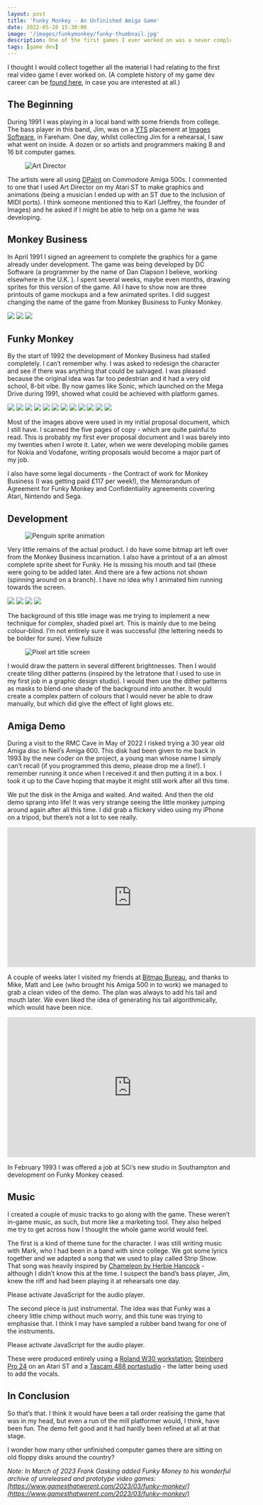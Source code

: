 ```yaml
---
layout: post
title: 'Funky Monkey - An Unfinished Amiga Game'
date: 2022-05-28 15:30:00
image: '/images/funkymonkey/funky-thumbnail.jpg'
description: One of the first games I ever worked on was a never completed platformer called Funky Monkey.
tags: [game dev]
---
```


I thought I would collect together all the material I had relating to the first real video game I ever worked on. (A complete history of my game dev career can be [found here](), in case you are interested at all.)

## The Beginning

During 1991 I was playing in a local band with some friends from college. The bass player in this band, Jim, was on a [YTS](https://en.wikipedia.org/wiki/Youth_Training_Scheme) placement at [Images Software](https://en.wikipedia.org/wiki/Climax_Studios), in Fareham. One day, whilst collecting Jim for a rehearsal, I saw what went on inside. A dozen or so artists and programmers making 8 and 16 bit computer games.

<figure style="width: 350px" class="align-right">
<img src="{{ site.url }}{{ site.baseurl }}/images/funkymonkey/art-director.png" alt="Art Director">
</figure>

The artists were all using [DPaint](https://en.wikipedia.org/wiki/Deluxe_Paint) on Commodore Amiga 500s. I commented to one that I used Art Director on my Atari ST to make graphics and animations (being a musician I ended up with an ST due to the inclusion of MIDI ports). I think someone mentioned this to Karl (Jeffrey, the founder of Images) and he asked if I might be able to help on a game he was developing.

## Monkey Business

In April 1991 I signed an agreement to complete the graphics for a game already under development. The game was being developed by DC Software (a programmer by the name of Dan Clapson I believe, working elsewhere in the U.K. ). I spent several weeks, maybe even months, drawing sprites for this version of the game. All I have to show now are three printouts of game mockups and a few animated sprites. I did suggest changing the name of the game from Monkey Business to Funky Monkey.

<div class="gallery-box">
	<div class="gallery">
		<img src="/images/funkymonkey/MonkeyBusiness-mockup-01.jpg" loading="lazy">
		<img src="/images/funkymonkey/MonkeyBusiness-mockup-02.jpg" loading="lazy">
		<img src="/images/funkymonkey/MonkeyBusiness-mockup-funky.jpg" loading="lazy">
	</div>
</div>

## Funky Monkey

By the start of 1992 the development of Monkey Business had stalled completely. I can’t remember why. I was asked to redesign the character and see if there was anything that could be salvaged. I was pleased because the original idea was far too pedestrian and it had a very old school, 8-bit vibe. By now games like Sonic, which launched on the Mega Drive during 1991, showed what could be achieved with platform games.

<div class="gallery-box">
	<div class="gallery">
		<img src="/images/funkymonkey/Scan-first-design.jpg" loading="lazy">
		<img src="/images/funkymonkey/Scan-first-design-02.jpg" loading="lazy">
		<img src="/images/funkymonkey/Scan-full-actions-01.jpg" loading="lazy">
		<img src="/images/funkymonkey/Scan-full-actions-02.jpg" loading="lazy">
		<img src="/images/funkymonkey/Scan-full-front-side.jpg" loading="lazy">
		<img src="/images/funkymonkey/Scan-full-keeper.jpg" loading="lazy">
		<img src="/images/funkymonkey/Scan-full-title.jpg" loading="lazy">
		<img src="/images/funkymonkey/Scan-sketch-actions.jpg" loading="lazy">
		<img src="/images/funkymonkey/Scan-sketch-circles.jpg" loading="lazy">
		<img src="/images/funkymonkey/Scan-sketch-front-side.jpg" loading="lazy">
		<img src="/images/funkymonkey/Scan-sketch-keeper.jpg" loading="lazy">
		<img src="/images/funkymonkey/Scan-sketch-thumb.jpg" loading="lazy">
	</div>
</div>

Most of the images above were used in my initial proposal document, which I still have. I scanned the five pages of copy - which are quite painful to read. This is probably my first ever proposal document and I was barely into my twenties when I wrote it. Later, when we were developing mobile games for Nokia and Vodafone, writing proposals would become a major part of my job.

I also have some legal documents - the Contract of work for Monkey Business (I was getting paid £117 per week!), the Memorandum of Agreement for Funky Monkey and Confidentiality agreements covering Atari, Nintendo and Sega.

## Development

<figure class="align-right">
<img src="{{ site.url }}{{ site.baseurl }}/images/funkymonkey/penguin-anim.gif" alt="Penguin sprite animation">
</figure>

Very little remains of the actual product. I do have some bitmap art left over from the Monkey Business incarnation. I also have a printout of a an almost complete sprite sheet for Funky. He is missing his mouth and tail (these were going to be added later. And there are a few actions not shown (spinning around on a branch). I have no idea why I animated him running towards the screen.

<div class="gallery-box">
	<div class="gallery">
		<img src="/images/funkymonkey/Scan-doc-frame-counts.jpg" loading="lazy">
		<img src="/images/funkymonkey/Scan-doc-colours.jpg" loading="lazy">
		<img src="/images/funkymonkey/Sprite-Sheet-Scan.jpg" loading="lazy">
		<img src="/images/funkymonkey/pixel-animals.png" loading="lazy">
	</div>
</div>

The background of this title image was me trying to implement a new technique for complex, shaded pixel art. This is mainly due to me being colour-blind. I’m not entirely sure it was successful (the lettering needs to be bolder for sure).
View fullsize

<figure style="width: 350px" class="align-left">
<img src="{{ site.url }}{{ site.baseurl }}/images/funkymonkey/pixel-title.png" alt="Pixel art title screen">
</figure>

I would draw the pattern in several different brightnesses. Then I would create tiling dither patterns (inspired by the letratone that I used to use in my first job in a graphic design studio). I would then use the dither patterns as masks to blend one shade of the background into another. It would create a complex pattern of colours that I would never be able to draw manually, but which did give the effect of light glows etc.

## Amiga Demo

During a visit to the RMC Cave in May of 2022 I risked trying a 30 year old Amiga disc in Neil’s Amiga 600. This disk had been given to me back in 1993 by the new coder on the project, a young man whose name I simply can’t recall (if you programmed this demo, please drop me a line!). I remember running it once when I received it and then putting it in a box. I took it up to the Cave hoping that maybe it might still work after all this time.

We put the disk in the Amiga and waited. And waited. And then the old demo sprang into life! It was very strange seeing the little monkey jumping around again after all this time. I did grab a flickery video using my iPhone on a tripod, but there’s not a lot to see really.

<iframe width="560" height="315" src="https://www.youtube.com/embed/rpL3ddGcFNI?si=m4ZyBpdlp_AayczF" title="YouTube video player" frameborder="0" allow="accelerometer; autoplay; clipboard-write; encrypted-media; gyroscope; picture-in-picture; web-share" allowfullscreen></iframe>
  

A couple of weeks later I visited my friends at [Bitmap Bureau](https://bitmapbureau.com/), and thanks to Mike, Matt and Lee (who brought his Amiga 500 in to work) we managed to grab a clean video of the demo. The plan was always to add his tail and mouth later. We even liked the idea of generating his tail algorithmically, which would have been nice.

<iframe width="560" height="315" src="https://www.youtube.com/embed/ceg1sK6kbno?si=Uxyis6QPQ0Ha8cBB" title="YouTube video player" frameborder="0" allow="accelerometer; autoplay; clipboard-write; encrypted-media; gyroscope; picture-in-picture; web-share" allowfullscreen></iframe>

In February 1993 I was offered a job at SCi’s new studio in Southampton and development on Funky Monkey ceased.

## Music

I created a couple of music tracks to go along with the game. These weren’t in-game music, as such, but more like a marketing tool. They also helped me try to get across how I thought the whole game world would feel.

The first is a kind of theme tune for the character. I was still writing music with Mark, who I had been in a band with since college. We got some lyrics together and we adapted a song that we used to play called Strip Show. That song was heavily inspired by [Chameleon by Herbie Hancock](https://youtu.be/UbkqE4fpvdI) - although I didn’t know this at the time. I suspect the band’s bass player, Jim, knew the riff and had been playing it at rehearsals one day.

<div id="player_box">
	<div>
		<div class="essential_audio" data-url="/images/funkymonkey/Funky_Monkey_Theme.mp3"><span class="no_js">Please activate JavaScript for the audio player.</span></div>
	</div>
</div>

The second piece is just instrumental. The idea was that Funky was a cheery little chimp without much worry, and this tune was trying to emphasise that. I think I may have sampled a rubber band twang for one of the instruments.

<div id="player_box">
	<div>
		<div class="essential_audio" data-url="/images/funkymonkey/Funky_Monkey_Interlude.mp3"><span class="no_js">Please activate JavaScript for the audio player.</span></div>
	</div>
</div>

These were produced entirely using a [Roland W30 workstation](https://en.wikipedia.org/wiki/Roland_W-30), [Steinberg Pro 24](http://www.muzines.co.uk/articles/steinberg-pro24-iii/1124) on an Atari ST and a [Tascam 488 portastudio](http://www.muzines.co.uk/articles/tascam-488/7389) - the latter being used to add the vocals.

## In Conclusion

So that’s that. I think it would have been a tall order realising the game that was in my head, but even a run of the mill platformer would, I think, have been fun. The demo felt good and it had hardly been refined at all at that stage.

I wonder how many other unfinished computer games there are sitting on old floppy disks around the country?

_Note: In March of 2023 Frank Gasking added Funky Money to his wonderful archive of unreleased and prototype video games: [https://www.gamesthatwerent.com/2023/03/funky-monkey/](https://www.gamesthatwerent.com/2023/03/funky-monkey/)_